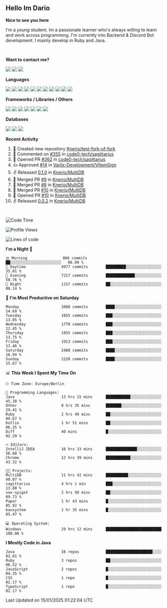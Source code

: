 <h2>Hello Im Dario</h2>

**Nice to see you here**

I'm a *young* student. Im a passionate learner who's always willing to learn and work across
programming. I'm currently into Backend & Discord Bot development. I mainly develop in Ruby and Java.

<br/>

**Want to contact me?**

<a href="https://github.com/knerio"><img src="https://img.shields.io/badge/-Github-blue?style=for-the-badge&logo=github&logoColor=white"/></a> <a href="https://discord.com/users/639416958923702292"><img src="https://img.shields.io/badge/-knerio-blue?style=for-the-badge&logo=discord&logoColor=white"/></a> <a href="https://twitch.tv/dopalos_"><img src="https://img.shields.io/badge/-twitch-blue?style=for-the-badge&logo=twitch&logoColor=white"/></a>

**Languages**

<img src="https://img.shields.io/badge/-HTML-blue?style=for-the-badge&logo=html5&logoColor=white"/> <img src="https://img.shields.io/badge/-CSS-blue?style=for-the-badge&logo=CSS3&logoColor=white"/> <img src="https://img.shields.io/badge/-Javascript-blue?style=for-the-badge&logo=javascript&logoColor=white"/> <img src="https://img.shields.io/badge/-Typescript-blue?style=for-the-badge&logo=TypeScript&logoColor=white"/> <img src="https://img.shields.io/badge/-Java-blue?style=for-the-badge&logo=java&logoColor=white"/> <img src="https://img.shields.io/badge/-Kotlin-blue?style=for-the-badge&logo=kotlin&logoColor=white"/> <img src="https://img.shields.io/badge/-SQL-blue?style=for-the-badge&logo=MYSQL&logoColor=white"/> <img src="https://img.shields.io/badge/-Markdown-blue?style=for-the-badge&logo=Markdown&logoColor=white"/> <img src="https://img.shields.io/badge/-JSON-blue?style=for-the-badge&logo=JSON&logoColor=white"/> <img src="https://img.shields.io/badge/-Git-blue?style=for-the-badge&logo=Git&logoColor=white"/> <img src="https://img.shields.io/badge/-Ruby-blue?style=for-the-badge&logo=Ruby&logoColor=white"/>
<br/>

 **Frameworks / Libraries / Others**

<img src="https://img.shields.io/badge/-Bootstrap-blue?style=for-the-badge&logo=Bootstrap&logoColor=white"/> <img src="https://img.shields.io/badge/-Node.JS-blue?style=for-the-badge&logo=node.js&logoColor=white"/> <img src="https://img.shields.io/badge/-React-blue?style=for-the-badge&logo=React&logoColor=white"/> <img src="https://img.shields.io/badge/-Express-blue?style=for-the-badge&logo=Express&logoColor=white"/> <img src="https://img.shields.io/badge/-Next.Js-blue?style=for-the-badge&logo=Next.Js&logoColor=white"/> <img src="https://img.shields.io/badge/-Ruby_On_Rails-blue?style=for-the-badge&logo=ruby-on-rails&logoColor=white"/> <img src="https://img.shields.io/badge/-JDA-blue?style=for-the-badge&logo=JDA&logoColor=white"/>

**Databases**

<img src="https://img.shields.io/badge/-MongoDB-blue?style=for-the-badge&logo=mongodb&logoColor=white"/> <img src="https://img.shields.io/badge/-MariaDB-blue?style=for-the-badge&logo=MariaDB&logoColor=white"/>
<img src="https://img.shields.io/badge/-PostgreSQL-blue?style=for-the-badge&logo=PostgreSQl&logoColor=white"/>

**Recent Activity**

<!--RECENT_ACTIVITY:start-->
1. 📔 Created new repository [Knerio/test-fork-of-fork](https://github.com/Knerio/test-fork-of-fork)<br>
2. 💬 Commented on [#355](https://github.com/code0-tech/sagittarius/issues/355#issuecomment-2586734515) in [code0-tech/sagittarius](https://github.com/code0-tech/sagittarius)<br>
3. 💪 Opened PR [#362](https://github.com/code0-tech/sagittarius/pull/362) in [code0-tech/sagittarius](https://github.com/code0-tech/sagittarius)<br>
4. 👍 Approved [#14](https://github.com/Varilx-Development/VItemSign/pull/14#pullrequestreview-2545462263) in [Varilx-Development/VItemSign](https://github.com/Varilx-Development/VItemSign)<br>
5. ✌️ Released [0.1.0](https://github.com/Knerio/MultiDB/releases/tag/0.1.0) in [Knerio/MultiDB](https://github.com/Knerio/MultiDB)<br>
6. 🎉 Merged PR [#9](https://github.com/Knerio/MultiDB/pull/9) in [Knerio/MultiDB](https://github.com/Knerio/MultiDB)<br>
7. 🎉 Merged PR [#8](https://github.com/Knerio/MultiDB/pull/8) in [Knerio/MultiDB](https://github.com/Knerio/MultiDB)<br>
8. 🎉 Merged PR [#10](https://github.com/Knerio/MultiDB/pull/10) in [Knerio/MultiDB](https://github.com/Knerio/MultiDB)<br>
9. 💪 Opened PR [#10](https://github.com/Knerio/MultiDB/pull/10) in [Knerio/MultiDB](https://github.com/Knerio/MultiDB)<br>
10. ✌️ Released [0.0.2](https://github.com/Knerio/MultiDB/releases/tag/0.0.2) in [Knerio/MultiDB](https://github.com/Knerio/MultiDB)<br>
<!--RECENT_ACTIVITY:end-->
 
#

<!--START_SECTION:waka-->
![Code Time](http://img.shields.io/badge/Code%20Time-854%20hrs%2044%20mins-blue)

![Profile Views](http://img.shields.io/badge/Profile%20Views-10-blue)

![Lines of code](https://img.shields.io/badge/From%20Hello%20World%20I%27ve%20Written-747.3%20thousand%20lines%20of%20code-blue)

**I'm a Night 🦉** 

```text
🌞 Morning                866 commits         ██░░░░░░░░░░░░░░░░░░░░░░░   06.09 % 
🌆 Daytime                4977 commits        █████████░░░░░░░░░░░░░░░░   35.01 % 
🌃 Evening                7217 commits        █████████████░░░░░░░░░░░░   50.76 % 
🌙 Night                  1157 commits        ██░░░░░░░░░░░░░░░░░░░░░░░   08.14 % 
```
📅 **I'm Most Productive on Saturday** 

```text
Monday                   2088 commits        ████░░░░░░░░░░░░░░░░░░░░░   14.69 % 
Tuesday                  1855 commits        ███░░░░░░░░░░░░░░░░░░░░░░   13.05 % 
Wednesday                1770 commits        ███░░░░░░░░░░░░░░░░░░░░░░   12.45 % 
Thursday                 1955 commits        ███░░░░░░░░░░░░░░░░░░░░░░   13.75 % 
Friday                   1913 commits        ███░░░░░░░░░░░░░░░░░░░░░░   13.46 % 
Saturday                 2408 commits        ████░░░░░░░░░░░░░░░░░░░░░   16.94 % 
Sunday                   2228 commits        ████░░░░░░░░░░░░░░░░░░░░░   15.67 % 
```


📊 **This Week I Spent My Time On** 

```text
🕑︎ Time Zone: Europe/Berlin

💬 Programming Languages: 
Java                     13 hrs 15 mins      ███████████░░░░░░░░░░░░░░   45.38 % 
Other                    8 hrs 35 mins       ███████░░░░░░░░░░░░░░░░░░   29.41 % 
Ruby                     2 hrs 49 mins       ██░░░░░░░░░░░░░░░░░░░░░░░   09.67 % 
Kotlin                   1 hr 51 mins        ██░░░░░░░░░░░░░░░░░░░░░░░   06.35 % 
Diff                     40 mins             █░░░░░░░░░░░░░░░░░░░░░░░░   02.29 % 

🔥 Editors: 
IntelliJ IDEA            16 hrs 33 mins      ██████████████░░░░░░░░░░░   56.68 % 
Chrome                   12 hrs 39 mins      ███████████░░░░░░░░░░░░░░   43.32 % 

🐱‍💻 Projects: 
MultiDB                  11 hrs 42 mins      ██████████░░░░░░░░░░░░░░░   40.07 % 
sagittarius              4 hrs 1 min         ███░░░░░░░░░░░░░░░░░░░░░░   13.80 % 
vax-spigot               2 hrs 50 mins       ██░░░░░░░░░░░░░░░░░░░░░░░   09.73 % 
Paper                    1 hr 43 mins        █░░░░░░░░░░░░░░░░░░░░░░░░   05.92 % 
bausystem                1 hr 35 mins        █░░░░░░░░░░░░░░░░░░░░░░░░   05.47 % 

💻 Operating System: 
Windows                  29 hrs 12 mins      █████████████████████████   100.00 % 
```

**I Mostly Code in Java** 

```text
Java                     38 repos            █████████████████████░░░░   82.61 % 
Ruby                     3 repos             ██░░░░░░░░░░░░░░░░░░░░░░░   06.52 % 
JavaScript               2 repos             █░░░░░░░░░░░░░░░░░░░░░░░░   04.35 % 
CSS                      1 repo              █░░░░░░░░░░░░░░░░░░░░░░░░   02.17 % 
TypeScript               1 repo              █░░░░░░░░░░░░░░░░░░░░░░░░   02.17 % 
```




 Last Updated on 15/01/2025 01:22:04 UTC
<!--END_SECTION:waka-->

